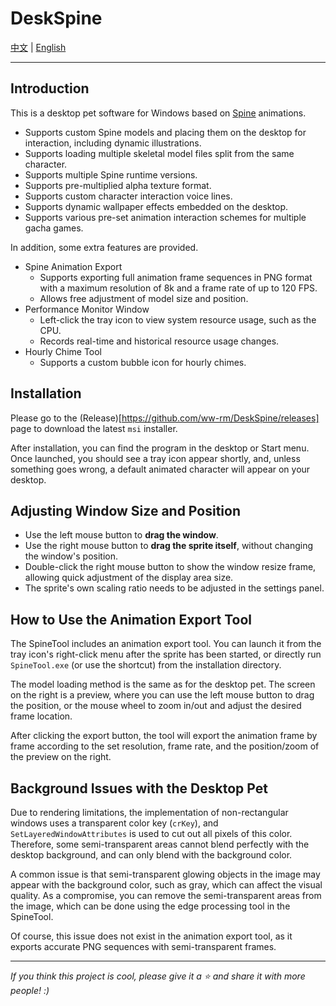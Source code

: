 # DeskSpine

[中文](README.md) | [English](README.en.md)

---

## Introduction

This is a desktop pet software for Windows based on [Spine](https://esotericsoftware.com/spine-in-depth) animations.

- Supports custom Spine models and placing them on the desktop for interaction, including dynamic illustrations.
- Supports loading multiple skeletal model files split from the same character.
- Supports multiple Spine runtime versions.
- Supports pre-multiplied alpha texture format.
- Supports custom character interaction voice lines.
- Supports dynamic wallpaper effects embedded on the desktop.
- Supports various pre-set animation interaction schemes for multiple gacha games.

In addition, some extra features are provided.

- Spine Animation Export
    - Supports exporting full animation frame sequences in PNG format with a maximum resolution of 8k and a frame rate of up to 120 FPS.
    - Allows free adjustment of model size and position.
- Performance Monitor Window
    - Left-click the tray icon to view system resource usage, such as the CPU.
    - Records real-time and historical resource usage changes.
- Hourly Chime Tool
    - Supports a custom bubble icon for hourly chimes.

## Installation

Please go to the (Release)[https://github.com/ww-rm/DeskSpine/releases] page to download the latest `msi` installer.

After installation, you can find the program in the desktop or Start menu. Once launched, you should see a tray icon appear shortly, and, unless something goes wrong, a default animated character will appear on your desktop.

## Adjusting Window Size and Position

- Use the left mouse button to **drag the window**.
- Use the right mouse button to **drag the sprite itself**, without changing the window's position.
- Double-click the right mouse button to show the window resize frame, allowing quick adjustment of the display area size.
- The sprite's own scaling ratio needs to be adjusted in the settings panel.

## How to Use the Animation Export Tool

The SpineTool includes an animation export tool. You can launch it from the tray icon's right-click menu after the sprite has been started, or directly run `SpineTool.exe` (or use the shortcut) from the installation directory.

The model loading method is the same as for the desktop pet. The screen on the right is a preview, where you can use the left mouse button to drag the position, or the mouse wheel to zoom in/out and adjust the desired frame location.

After clicking the export button, the tool will export the animation frame by frame according to the set resolution, frame rate, and the position/zoom of the preview on the right.

## Background Issues with the Desktop Pet

Due to rendering limitations, the implementation of non-rectangular windows uses a transparent color key (`crKey`), and `SetLayeredWindowAttributes` is used to cut out all pixels of this color. Therefore, some semi-transparent areas cannot blend perfectly with the desktop background, and can only blend with the background color.

A common issue is that semi-transparent glowing objects in the image may appear with the background color, such as gray, which can affect the visual quality. As a compromise, you can remove the semi-transparent areas from the image, which can be done using the edge processing tool in the SpineTool.

Of course, this issue does not exist in the animation export tool, as it exports accurate PNG sequences with semi-transparent frames.

---

*If you think this project is cool, please give it a :star: and share it with more people! :)*
